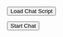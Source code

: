 

<button id="loadScriptButton">Load Chat Script</button>

<button onclick='embeddedservice_bootstrap.utilAPI.launchChat()'>Start Chat</button >


<script>
function loadExternalScript(scriptUrl) {
    // Check if the script has already been loaded
    if (!document.querySelector(`script[src="${scriptUrl}"]`)) {
        const script = document.createElement('script');
        script.src = scriptUrl;
        script.onload = function() {
            console.log('Script loaded successfully.');
        };
        script.onerror = function() {
            console.error('Error loading the script.');
        };
        document.body.appendChild(script);
    } else {
        console.log('Script is already loaded.');
    }
}

document.getElementById('loadScriptButton').addEventListener('click', function() {
    loadExternalScript('https://mcsg--dev.sandbox.my.salesforce-sites.com/resource/McAfeeChatCode');
});
</script>
